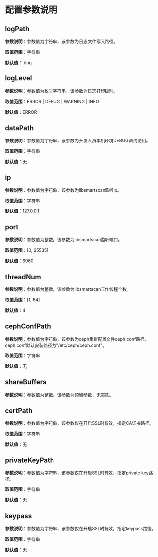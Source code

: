 # 配置参数说明

## logPath

**参数说明**：参数值为字符串，该参数为日志文件写入路径。

**取值范围**：字符串

**默认值**：./log

## logLevel

**参数说明**：参数值为枚举字符串，该参数为日志打印级别。

**取值范围**：ERROR | DEBUG | WARNING | INFO

**默认值**：ERROR

## dataPath

**参数说明**：参数值为字符串，该参数为开发人员单机环境DEBUG调试使用。

**取值范围**：字符串

**默认值**：无

## ip

**参数说明**：参数值为字符串，该参数为libsmartscan监听ip。

**取值范围**：字符串

**默认值**：127.0.0.1

## port

**参数说明**：参数值为整数，该参数为libsmartscan监听端口。

**取值范围**：[0, 65535]

**默认值**：6060

## threadNum

**参数说明**：参数值为整数，该参数为libsmartscan工作线程个数。

**取值范围**：[1, 64]

**默认值**：4

## cephConfPath

**参数说明**：参数值为字符串，该参数为ceph集群配置文件ceph.conf路径，ceph.conf默认安装路径为"/etc/ceph/ceph.conf"。

**取值范围**：字符串

**默认值**：无

## shareBuffers

**参数说明**：参数值为整数，该参数为预留参数，无实意。

## certPath

**参数说明**：参数值为字符串，该参数仅在开启SSL时有效，指定CA证书路径。

**取值范围**：字符串

**默认值**：无

## privateKeyPath

**参数说明**：参数值为字符串，该参数仅在开启SSL时有效，指定private key路径。

**取值范围**：字符串

**默认值**：无

## keypass

**参数说明**：参数值为字符串，该参数仅在开启SSL时有效，指定keypass路径。

**取值范围**：字符串

**默认值**：无
